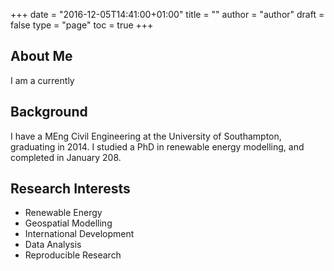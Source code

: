 +++
date = "2016-12-05T14:41:00+01:00"
title = ""
author = "author"
draft = false
type = "page"
toc = true
+++

## About Me

I am a currently


## Background

I have a MEng Civil Engineering at the University of Southampton, graduating in 2014. I studied a PhD in renewable energy modelling, and completed in January 208.


## Research Interests

- Renewable Energy
- Geospatial Modelling
- International Development
- Data Analysis
- Reproducible Research